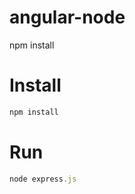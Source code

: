 angular-node
==============
npm install

Install
=======

```bash
npm install
```

Run
===

```javascript
node express.js
```
